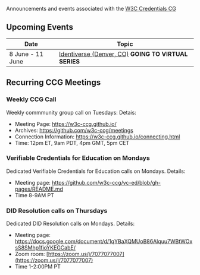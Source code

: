 Announcements and events associated with the [W3C Credentials CG](https://w3c-ccg.github.io)

## Upcoming Events

| Date | Topic |
|-----|--------|
| 8 June - 11 June | [Identiverse (Denver, CO)](http://www.cvent.com/d/fhqnf3/4W)  **GOING TO VIRTUAL SERIES**|


## Recurring CCG Meetings

### Weekly CCG Call

Weekly commmunity group call on Tuesdays: Detais:

- Meeting Page: https://w3c-ccg.github.io/
- Archives: https://github.com/w3c-ccg/meetings
- Connection Information: https://w3c-ccg.github.io/connecting.html
- Time: 12pm ET, 9am PDT, 4pm GMT, 5pm CET


### Verifiable Credentials for Education on Mondays

Dedicated Verifiable Credentials for Education calls on Mondays. Details:

- Meeting page: https://github.com/w3c-ccg/vc-ed/blob/gh-pages/README.md
- Time 8-9AM PT


### DID Resolution calls on Thursdays

Dedicated DID Resolution calls on Mondays. Details:

- Meeting page: https://docs.google.com/document/d/1qYBaXQMUoB86Alquu7WBtWOxsS8SMhp1fioYKEGCabE/
- Zoom room: [https://zoom.us/j/7077077007](https://zoom.us/j/7077077007)
- Time 1-2:00PM PT


